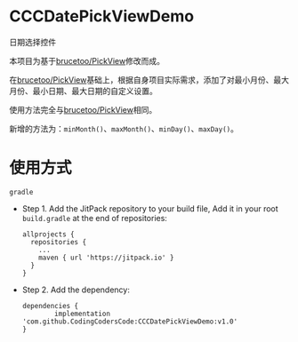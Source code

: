 # CCCDatePickViewDemo
日期选择控件

本项目为基于[brucetoo/PickView](https://github.com/brucetoo/PickView)修改而成。

在[brucetoo/PickView](https://github.com/brucetoo/PickView)基础上，根据自身项目实际需求，添加了对最小月份、最大月份、最小日期、最大日期的自定义设置。

使用方法完全与[brucetoo/PickView](https://github.com/brucetoo/PickView)相同。

新增的方法为：`minMonth()`、`maxMonth()`、`minDay()`、`maxDay()`。

# 使用方式

`gradle`

- Step 1. Add the JitPack repository to your build file, Add it in your root `build.gradle` at the end of repositories:
      
      allprojects {
        repositories {
          ...
          maven { url 'https://jitpack.io' }
        }
      }
     
- Step 2. Add the dependency:
   
      dependencies {
              implementation 'com.github.CodingCodersCode:CCCDatePickViewDemo:v1.0'
      }
